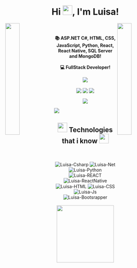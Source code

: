 <div><h1 align="center">Hi <img src="https://raw.githubusercontent.com/kaueMarques/kaueMarques/master/hi.gif" height="30px">, I'm Luisa!</h1></div>

<div>
   <img align="left" src="https://user-images.githubusercontent.com/65187002/144930161-2f783401-8d27-4fdf-a2f7-cc0ba32f1f1f.gif" width="30%" style="display:inline;">
   <img align="right" src="https://user-images.githubusercontent.com/65187002/144930161-2f783401-8d27-4fdf-a2f7-cc0ba32f1f1f.gif" width="30%" style="display:inline;"><br>
</div>

<div align="center">
   <h4>
      📚 ASP.NET C#, HTML, CSS, JavaScript, Python, React, React Native, SQL Server and MongoDB!
   <br>
   <br>
      💻 FullStack Developer!
   <br>
   <br>
   <img src="https://readme-typing-svg.herokuapp.com/?lines=Welcome+to+my+profile!;My+contacts+are+below!;Give+me+a+star!&font=Fira%20Code&color=%23D62F79&center=true&width=280&height=50">
      </h4>
</div>

 <div align="center"> 
  <a href="https://www.instagram.com/luisasct/?hl=en" target="_blank"><img src="https://img.shields.io/badge/-Instagram-%23E4405F?style=for-the-badge&logo=instagram&logoColor=white" target="_blank"></a>
  <a href = "mailto:luisacoutinho06@gmail.com"><img src="https://img.shields.io/badge/-Gmail-%23333?style=for-the-badge&logo=gmail&logoColor=white" target="_blank"></a>
  <a href="https://www.linkedin.com/in/luisacoutinho6/" target="_blank"><img src="https://img.shields.io/badge/-LinkedIn-%230077B5?style=for-the-badge&logo=linkedin&logoColor=white" target="_blank"></a> 
</div>
<div align="center">

[![](https://visitcount.itsvg.in/api?id=luisacoutinho06&label=Profile%20Views&color=4&icon=0&pretty=true)](https://visitcount.itsvg.in)

</div>
<img src="https://user-images.githubusercontent.com/73097560/115834477-dbab4500-a447-11eb-908a-139a6edaec5c.gif">

<!--profile visit count-->


<div align="center">
<h2><img src="https://github.com/devlancer-lucas/devlancer-lucas/blob/main/code.gif" height="30"/> Technologies that i know <img src="https://github.com/devlancer-lucas/devlancer-lucas/blob/main/code.gif" height="30"/></h2>
   <br>
  <div style="display: inline_block"><br>
  <img align="center" alt="Luisa-Csharp" src="https://img.shields.io/badge/c%23-%23239120.svg?style=for-the-badge&logo=c-sharp&logoColor=white">
  <img align="center" alt="Luisa-Net" src="https://img.shields.io/badge/.NET-5C2D91?style=for-the-badge&logo=.net&logoColor=white">
  <img align="center" alt="Luisa-Python" src="https://img.shields.io/badge/python-3670A0?style=for-the-badge&logo=python&logoColor=ffdd54">
  <img align="center" alt="Luisa-REACT" src="https://img.shields.io/badge/React-20232A?style=for-the-badge&logo=react&logoColor=61DAFB">
  <img align="center" alt="Luisa-ReactNative" src="https://img.shields.io/badge/React_Native-20232A?style=for-the-badge&logo=react&logoColor=61DAFB">
  <img align="center" alt="Luisa-HTML" src="https://img.shields.io/badge/HTML5-E34F26?style=for-the-badge&logo=html5&logoColor=white">
  <img align="center" alt="Luisa-CSS" src="https://img.shields.io/badge/CSS3-1572B6?style=for-the-badge&logo=css3&logoColor=white">
  <img align="center" alt="Luisa-Js" src="https://img.shields.io/badge/JavaScript-F7DF1E?style=for-the-badge&logo=javascript&logoColor=black">
  <img align="center" alt="Luisa-Bootsrapper" src="https://img.shields.io/badge/-boostrap-0D1117?style=for-the-badge&logo=bootstrap&labelColor=0D1117">
</div>

<br>

<div align="center">
  <a href="https://github.com/luisacoutinho06">
  <img height="180em" src="https://github-readme-stats.vercel.app/api/top-langs/?username=luisacoutinho06&layout=compact&langs_count=7&theme=github_dark"/>
</div>
</div>
